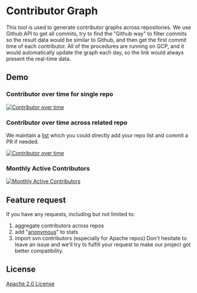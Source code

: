 # Contributor Graph

This tool is used to generate contributor graphs across repositories. We use Github API to get all commits, try to find the "Github way" to filter commits so the result data would be similar to Github, and then get the first commit time of each contributor. All of the procedures are running on GCP, and it would automatically update the graph each day, so the link would always present the real-time data.

## Demo

### Contributor over time for single repo

[![Contributor over time](https://contributor-overtime-api.git-contributor.com/contributors-svg?chart=contributorOverTime&repo=apache/apisix)](https://git-contributor.com?chart=contributorOverTime&repo=apache/apisix)

### Contributor over time across related repo

We maintain a [list](api-go/config/multi-repo.yaml) which you could directly add your repo list and commit a PR if needed.

[![Contributor over time](https://contributor-overtime-api.git-contributor.com/contributors-svg?chart=contributorOverTime&repo=apache/apisix&merge=true)](https://git-contributor.com?chart=contributorOverTime&repo=apache/apisix&merge=true)

### Monthly Active Contributors

[![Monthly Active Contributors](https://contributor-overtime-api.git-contributor.com/contributors-svg?chart=contributorMonthlyActivity&repo=apache/apisix&merge=true)](https://git-contributor.com?chart=contributorMonthlyActivity&repo=apache/apisix&merge=true)

## Feature request

If you have any requests, including but not limited to:

1. aggregate contributors across repos
2. add "[anonymous](https://docs.github.com/en/rest/reference/repos#list-repository-contributors)" to stats
3. import svn contributors (especially for Apache repos)
   Don't hesitate to leave an issue and we'll try to fulfill your request to make our project got better compatibility.

## License

[Apache 2.0 License](./LICENSE)
